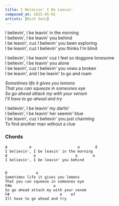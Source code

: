 ```yaml
---
title: I Beleivin' I Be Leavin'
composed_at: 2015-05-01
artists: [Rich Soni]
---
```


I believin', I be leavin' in the morning  
I believin', I be leavin' you behind  
I be leavin', cuz I believin' you been exploring  
I be leavin', cuz I believin' you thinks I'm blind  

I believin', I be leavin' cuz I feel so doggone lonesome  
I believin', I be leavin' you alone  
I be leavin', cuz I believin' you vows a broken  
I be leavin', and I be leavin' to go and roam  

*Sometimes life it gives you lemons*  
*That you can squeeze in someones eye*  
*So go ahead attack my with your venom*  
*I'll have to go ahead and try*  

I believin', I be leavin' my darlin'  
I believin', I be leavin' her seemin' blue  
I be leavin', cuz I believin' you just charming  
To find another man without a clue  

### Chords

```
A          e                     a       d  
I believin', I be leavin' in the morning  
A            e                  a       e  
I believin', I be leavin' you behind  


D             a               
Sometimes life it gives you lemons  
That you can squeeze in someones eye  
F#m                   a  
So go ahead attack my with your venom  
F#                       e    e7  
Ill have to go ahead and try  
```

